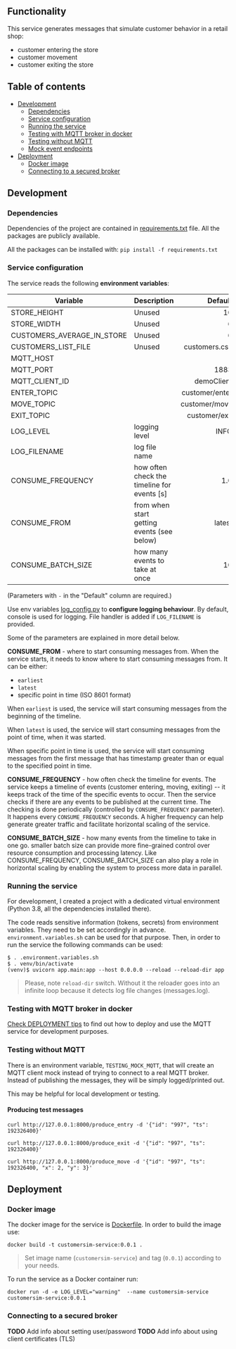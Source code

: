 ## Functionality
This service generates messages that simulate customer behavior in a retail shop:
* customer entering the store
* customer movement 
* customer exiting the store

## Table of contents
* [Development](#development)
  * [Dependencies](#dependencies)
  * [Service configuration](#service-configuration)
  * [Running the service](#running-the-service)
  * [Testing with MQTT broker in docker](#testing-with-mqtt-broker-in-docker)
  * [Testing without MQTT](#testing-without-mqtt)
  * [Mock event endpoints](#mock-event-endpoints)
* [Deployment](#deployment)
  * [Docker image](#docker-image)
  * [Connecting to a secured broker](#connecting-to-a-secured-broker)

## Development

### Dependencies

Dependencies of the project are contained in [requirements.txt](requirements.txt) file. All the packages are publicly
available.

All the packages can be installed with:
`pip install -f requirements.txt`

### Service configuration

The service reads the following **environment variables**:

| Variable                   | Description                                 |        Default |
|----------------------------|---------------------------------------------|---------------:|
| STORE_HEIGHT               | Unused                                      |             10 |
| STORE_WIDTH                | Unused                                      |              6 |
| CUSTOMERS_AVERAGE_IN_STORE | Unused                                      |              6 |
| CUSTOMERS_LIST_FILE        | Unused                                      |  customers.csv |
| MQTT_HOST                  |                                             |              - |
| MQTT_PORT                  |                                             |           1883 |
| MQTT_CLIENT_ID             |                                             |     demoClient |
| ENTER_TOPIC                |                                             | customer/enter |
| MOVE_TOPIC                 |                                             |  customer/move |
| EXIT_TOPIC                 |                                             |  customer/exit |
| LOG_LEVEL                  | logging level                               |           INFO |
| LOG_FILENAME               | log file name                               |             '' |
| CONSUME_FREQUENCY          | how often check the timeline for events [s] |            1.0 |
| CONSUME_FROM               | from when start getting events (see below)  |         latest |
| CONSUME_BATCH_SIZE         | how many events to take at once             |             10 |

(Parameters with `-` in the "Default" column are required.)

Use env variables [log_config.py](./app/log_config.py) to **configure logging behaviour**.
By default, console is used for logging. File handler is added if `LOG_FILENAME` is provided.

Some of the parameters are explained in more detail below.

**CONSUME_FROM** - where to start consuming messages from.
When the service starts, it needs to know where to start consuming messages from.
It can be either:
* `earliest`
* `latest`
* specific point in time (ISO 8601 format)

When `earliest` is used, the service will start consuming messages from the beginning of the timeline.

When `latest` is used, the service will start consuming messages from the point of time, when it was started.

When specific point in time is used, the service will start consuming messages from the first message
that has timestamp greater than or equal to the specified point in time.

**CONSUME_FREQUENCY** - how often check the timeline for events.
The service keeps a timeline of
events (customer entering, moving, exiting) -- it keeps track of the time of the specific events to occur.
Then the service checks if there are any events to be published at the current time.
The checking is done periodically (controlled by `CONSUME_FREQUENCY` parameter).
It happens every `CONSUME_FREQUENCY` seconds.
A higher frequency can help generate greater traffic and facilitate horizontal scaling of the service.

**CONSUME_BATCH_SIZE** - how many events from the timeline to take in one go.
smaller batch size can provide more fine-grained control over resource consumption and processing latency.
Like CONSUME_FREQUENCY, CONSUME_BATCH_SIZE can also play a role in horizontal scaling by enabling the system to process more data in parallel.


### Running the service

For development, I created a project with a dedicated virtual environment (Python 3.8, all the dependencies installed
there).

The code reads sensitive information (tokens, secrets) from environment variables. They need to be set accordingly in
advance.
`environment.variables.sh` can be used for that purpose. Then, in order to run the service the following commands can be
used:

```shell
$ . .environment.variables.sh
$ . venv/bin/activate
(venv)$ uvicorn app.main:app --host 0.0.0.0 --reload --reload-dir app
```

> Please, note `reload-dir` switch. Without it the reloader goes into an infinite loop because it detects log file changes (messages.log).

### Testing with MQTT broker in docker

[Check DEPLOYMENT tips](../DEPLOYMENT.md) to find out how to deploy and use the MQTT service for development purposes.

### Testing without MQTT
There is an environment variable, `TESTING_MOCK_MQTT`, that will create an MQTT client mock instead of trying to connect
to a real MQTT broker. Instead of publishing the messages, they will be simply logged/printed out.

This may be helpful for local development or testing.

#### Producing test messages

```shell
curl http://127.0.0.1:8000/produce_entry -d '{"id": "997", "ts": 192326400}'
```

```shell
curl http://127.0.0.1:8000/produce_exit -d '{"id": "997", "ts": 192326400}'
```

```shell
curl http://127.0.0.1:8000/produce_move -d '{"id": "997", "ts": 192326400, "x": 2, "y": 3}'
```

## Deployment

### Docker image
The docker image for the service is [Dockerfile](Dockerfile).
In order to build the image use:

```shell
docker build -t customersim-service:0.0.1 .
```

> Set image name (`customersim-service`) and tag (`0.0.1`) according to your needs.

To run the service as a Docker container run:

```shell
docker run -d -e LOG_LEVEL="warning"  --name customersim-service customersim-service:0.0.1
```

### Connecting to a secured broker
**TODO** Add info about setting user/password
**TODO** Add info about using client certificates (TLS)
